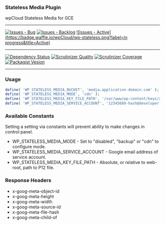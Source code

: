 ### Stateless Media Plugin

wpCloud Stateless Media for GCE

***
[![Issues - Bug](https://badge.waffle.io/wpCloud/wp-stateless.png?label=bug&title=Bugs)](http://waffle.io/wpCloud/wp-stateless)
[![Issues - Backlog](https://badge.waffle.io/wpCloud/wp-stateless.png?label=backlog&title=Backlog)](http://waffle.io/wpCloud/wp-stateless/)
[![Issues - Active](https://badge.waffle.io/wpCloud/wp-stateless.png?label=in progress&title=Active)](http://waffle.io/wpCloud/wp-stateless/)
***
[![Dependency Status](https://gemnasium.com/wpCloud/wp-stateless.svg)](https://gemnasium.com/wpCloud/wp-stateless)
[![Scrutinizer Quality](http://img.shields.io/scrutinizer/g/wpCloud/wp-stateless.svg)](https://scrutinizer-ci.com/g/wpCloud/wp-stateless)
[![Scrutinizer Coverage](http://img.shields.io/scrutinizer/coverage/g/wpCloud/wp-stateless.svg)](https://scrutinizer-ci.com/g/wpCloud/wp-stateless)
[![Packagist Vesion](http://img.shields.io/packagist/v/wpCloud/wp-stateless.svg)](https://packagist.org/packages/wpCloud/wp-stateless)
***


### Usage
```php
define( 'WP_STATELESS_MEDIA_BUCKET', 'media.application-domain.com' );
define( 'WP_STATELESS_MEDIA_MODE', 'cdn' );
define( 'WP_STATELESS_MEDIA_KEY_FILE_PATH', '/var/www/wp-content/keys/application-name-service-id.p12' );
define( 'WP_STATELESS_MEDIA_SERVICE_ACCOUNT', '12345689-hash@developer.gserviceaccount.com' );
```


### Available Constants
Setting a setting via constants will prevent ability to make changes in control panel.

* WP_STATELESS_MEDIA_MODE - Set to "disabled", "backup" or "cdn" to configure mode. 
* WP_STATELESS_MEDIA_SERVICE_ACCOUNT - Google email address of service account.
* WP_STATELESS_MEDIA_KEY_FILE_PATH - Absolute, or relative to web-root, path to P12 file.

### Response Headers

* x-goog-meta-object-id
* x-goog-meta-height
* x-goog-meta-width
* x-goog-meta-source-id
* x-goog-meta-file-hash
* x-goog-meta-child-of
